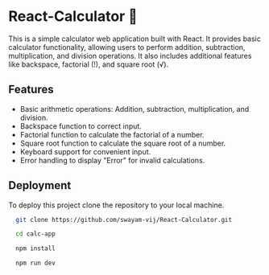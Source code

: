 
# React-Calculator 🧮

This is a simple calculator web application built with React. It provides basic calculator functionality, allowing users to perform addition, subtraction, multiplication, and division operations. It also includes additional features like backspace, factorial (!), and square root (√).




## Features

- Basic arithmetic operations: Addition, subtraction, multiplication, and division.
- Backspace function to correct input.
- Factorial function to calculate the factorial of a number.
- Square root function to calculate the square root of a number.
- Keyboard support for convenient input.
- Error handling to display "Error" for invalid calculations.



## Deployment

To deploy this project clone the repository to your local machine.
```bash
  git clone https://github.com/swayam-vij/React-Calculator.git

  cd calc-app
```
```bash
  npm install
```
```bash
  npm run dev
```

